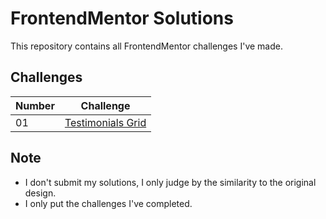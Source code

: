 # FrontendMentor Solutions

This repository contains all FrontendMentor challenges I've made.

## Challenges

| Number | Challenge |
| ------ | --------- |
| 01 | [Testimonials Grid](testimonials-grid) |

## Note
- I don't submit my solutions, I only judge by the similarity to the original design.
- I only put the challenges I've completed.
